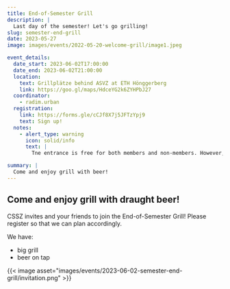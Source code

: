 ```yaml
---
title: End-of-Semester Grill
description: |
  Last day of the semester! Let's go grilling!
slug: semester-end-grill
date: 2023-05-27
image: images/events/2022-05-20-welcome-grill/image1.jpeg

event_details:
  date_start: 2023-06-02T17:00:00
  date_end: 2023-06-02T21:00:00
  location:
    text: Grillplätze behind ASVZ at ETH Hönggerberg
    link: https://goo.gl/maps/HdceYG2k6ZYHPbJ27
  coordinator:
    - radim.urban
  registration:
    link: https://forms.gle/cCJf8X7j5JFTzYpj9
    text: Sign up!
  notes:
    - alert_type: warning
      icon: solid/info
      text: |
        Tne entrance is free for both members and non-members. However, student-friendly prices will be charged to cover costs for food and drinks. Only **Twint** payment is possible (through QR code).

summary: |
  Come and enjoy grill with beer!
---
```


## Come and enjoy grill with draught beer!

CSSZ invites and your friends to join the End-of-Semester Grill! Please register so that we can plan accordingly. 

We have:
- big grill 
- beer on tap

{{< image asset="images/events/2023-06-02-semester-end-grill/invitation.png" >}}


